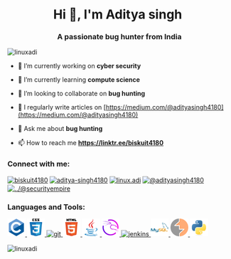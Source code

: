  <h1 align="center">Hi 👋, I'm Aditya singh<img src="https://github.com/linuxadi/Aditya/blob/main/Logo-cursor.gif" width="7.798032407407408" height="19" style="margin-top:0px" crossorigin="" class="CToWUd" data-bit="iit"></h1>
<h3 align="center">A passionate bug hunter from India</h3>

<p align="left"> <img src="https://komarev.com/ghpvc/?username=linuxadi&label=Profile%20views&color=0e75b6&style=flat" alt="linuxadi" /> </p>

- 🔭 I’m currently working on **cyber security**

- 🌱 I’m currently learning **compute science**

- 👯 I’m looking to collaborate on **bug hunting**

- 📝 I regularly write articles on [https://medium.com/@adityasingh4180](https://medium.com/@adityasingh4180)

- 💬 Ask me about **bug hunting**

- 📫 How to reach me **https://linktr.ee/biskuit4180**

<h3 align="left">Connect with me:</h3>
<p align="left">
<a href="https://twitter.com/h3whoremains" target="blank"><img align="center" src="https://raw.githubusercontent.com/rahuldkjain/github-profile-readme-generator/master/src/images/icons/Social/twitter.svg" alt="biskuit4180" height="30" width="40" /></a>
<a href="https://linkedin.com/in/aditya-singh4180" target="blank"><img align="center" src="https://raw.githubusercontent.com/rahuldkjain/github-profile-readme-generator/master/src/images/icons/Social/linked-in-alt.svg" alt="aditya-singh4180" height="30" width="40" /></a>
<a href="https://instagram.com/linux.adi" target="blank"><img align="center" src="https://raw.githubusercontent.com/rahuldkjain/github-profile-readme-generator/master/src/images/icons/Social/instagram.svg" alt="linux.adi" height="30" width="40" /></a>
<a href="https://medium.com/@adityasingh4180" target="blank"><img align="center" src="https://raw.githubusercontent.com/rahuldkjain/github-profile-readme-generator/master/src/images/icons/Social/medium.svg" alt="@adityasingh4180" height="30" width="40" /></a>
<a href="https://www.youtube.com/c/../@securityempire" target="blank"><img align="center" src="https://raw.githubusercontent.com/rahuldkjain/github-profile-readme-generator/master/src/images/icons/Social/youtube.svg" alt="../@securityempire" height="30" width="40" /></a>
</p>

<h3 align="left">Languages and Tools:</h3>
<p align="left"> <a href="https://www.cprogramming.com/" target="_blank" rel="noreferrer"> <img src="https://raw.githubusercontent.com/devicons/devicon/master/icons/c/c-original.svg" alt="c" width="40" height="40"/> </a> <a href="https://www.w3schools.com/css/" target="_blank" rel="noreferrer"> <img src="https://raw.githubusercontent.com/devicons/devicon/master/icons/css3/css3-original-wordmark.svg" alt="css3" width="40" height="40"/> </a> <a href="https://git-scm.com/" target="_blank" rel="noreferrer"> <img src="https://www.vectorlogo.zone/logos/git-scm/git-scm-icon.svg" alt="git" width="40" height="40"/> </a> <a href="https://www.w3.org/html/" target="_blank" rel="noreferrer"> <img src="https://raw.githubusercontent.com/devicons/devicon/master/icons/html5/html5-original-wordmark.svg" alt="html5" width="40" height="40"/> </a> <a href="https://www.java.com" target="_blank" rel="noreferrer"> <img src="https://raw.githubusercontent.com/devicons/devicon/master/icons/java/java-original.svg" alt="java" width="40" height="40"/> </a> <a href="https://www.redhat.com/en/topics/linux/what-is-linux" target="_blank" rel="noreferrer"> <img src="https://raw.githubusercontent.com/linuxadi/linuxadi/main/imports/distributor-logo-kali-linux.svg" alt="Linux" width="40" height="40"/> </a> <a href="https://www.jenkins.io" target="_blank" rel="noreferrer"> <img src="https://www.vectorlogo.zone/logos/jenkins/jenkins-icon.svg" alt="jenkins" width="40" height="40"/> </a> <a href="https://www.mysql.com/" target="_blank" rel="noreferrer"> <img src="https://raw.githubusercontent.com/devicons/devicon/master/icons/mysql/mysql-original-wordmark.svg" alt="mysql" width="40" height="40"/> </a> <a href="https://portswigger.net/burp" target="_blank" rel="noreferrer"> <img src="https://raw.githubusercontent.com/linuxadi/linuxadi/main/imports/burpsuite-security-software-svgrepo-com.svg" alt="Burpsuite" width="40" height="40"/> </a> <a href="https://www.python.org" target="_blank" rel="noreferrer"> <img src="https://raw.githubusercontent.com/devicons/devicon/master/icons/python/python-original.svg" alt="python" width="40" height="40"/> </a> </p>

<p><img align="center" src="https://github-readme-stats.vercel.app/api/top-langs?username=linuxadi&show_icons=true&locale=en&layout=compact" alt="linuxadi" /></p>
